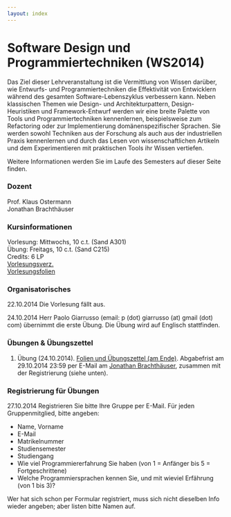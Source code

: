 ```yaml
---
layout: index
---
```


# Software Design und Programmiertechniken (WS2014)

Das Ziel dieser Lehrveranstaltung ist die Vermittlung von Wissen 
darüber, wie Entwurfs- und Programmiertechniken die Effektivität von 
Entwicklern während des gesamten Software-Lebenszyklus verbessern kann. 
Neben klassischen Themen wie Design- und Architekturpattern, 
Design-Heuristiken und Framework-Entwurf werden wir eine breite Palette 
von Tools und Programmiertechniken kennenlernen, beispielsweise zum 
Refactoring oder zur Implementierung domänenspezifischer Sprachen. 
Sie werden sowohl Techniken aus der Forschung als auch aus der 
industriellen Praxis kennenlernen und durch das Lesen von 
wissenschaftlichen Artikeln und dem Experimentieren mit praktischen 
Tools ihr Wissen vertiefen. 

Weitere Informationen werden Sie im Laufe des Semesters auf dieser Seite finden.

### Dozent
Prof. Klaus Ostermann  
Jonathan Brachthäuser

### Kursinformationen
Vorlesung: Mittwochs, 10 c.t. (Sand A301)  
Übung: Freitags, 10 c.t. (Sand C215)  
Credits: 6 LP  
[Vorlesungsverz.](http://campus.verwaltung.uni-tuebingen.de/lsfpublic/rds?state=verpublish&status=init&vmfile=no&publishid=113720&moduleCall=webInfo&publishConfFile=webInfo&publishSubDir=veranstaltung)  
[Vorlesungsfolien](https://github.com/klauso/SDPT2014)


### Organisatorisches
22.10.2014 Die Vorlesung fällt aus.

24.10.2014 Herr Paolo Giarrusso (email: p (dot) giarrusso (at) gmail (dot) com) übernimmt die erste Übung. Die Übung wird auf Englisch stattfinden.

### Übungen & Übungszettel
1. Übung (24.10.2014). [Folien und Übungszettel (am Ende)](https://github.com/klauso/SDPT2014/raw/master/exercises/WS14-SDPT%20Ex1.pdf). Abgabefrist am 29.10.2014 23:59 per E-Mail am [Jonathan Brachthäuser](jonathan.brachthaeuser@uni-tuebingen.de), zusammen mit der Registrierung (siehe unten).

### Registrierung für Übungen

27.10.2014 Registrieren Sie bitte Ihre Gruppe per E-Mail. Für jeden Gruppenmitglied, bitte angeben:

* Name, Vorname
* E-Mail
* Matrikelnummer
* Studiensemester
* Studiengang
* Wie viel Programmiererfahrung Sie haben (von 1 = Anfänger bis 5 = Fortgeschrittene)
* Welche Programmiersprachen kennen Sie, und mit wieviel Erfährung (von 1 bis 3)?

Wer hat sich schon per Formular registriert, muss sich nicht dieselben Info wieder angeben; aber listen bitte Namen auf.
